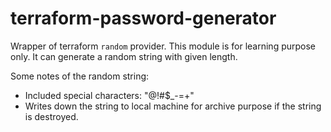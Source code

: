 # terraform-password-generator

Wrapper of terraform `random` provider. This module is for learning purpose only. It can generate
a random string with given length.

Some notes of the random string:

- Included special characters: "@!#$\_-=+"
- Writes down the string to local machine for archive purpose if the string is destroyed.
